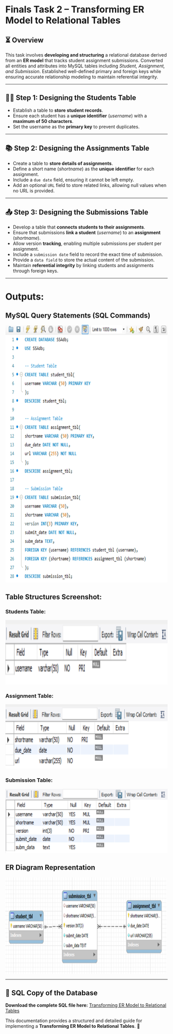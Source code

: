 # Finals Task 2 – Transforming ER Model to Relational Tables

## ⏳ Overview
This task involves **developing and structuring** a relational database derived from an **ER model** that tracks student assignment submissions. Converted all entities and attributes into MySQL tables including *Student, Assignment, and Submission*. Established well-defined primary and foreign keys while ensuring accurate relationship modeling to maintain referential integrity.

---

## 👩‍🎓 Step 1: Designing the Students Table
- Establish a table to **store student records**.
- Ensure each student has a **unique identifier** (*username*) with a **maximum of 50 characters**.
- Set the username as the **primary key** to prevent duplicates.

---

## 📚 Step 2: Designing the Assignments Table
- Create a table to **store details of assignments**.
- Define a short name (*shortname*) as the **unique identifier** for each assignment.
- Include a `due date` field, ensuring it cannot be left empty.
- Add an optional `URL` field to store related links, allowing null values when no URL is provided.

---

## 📤 Step 3: Designing the Submissions Table
- Develop a table that **connects students to their assignments**.
- Ensure that submissions **link a student** (*username*) to an **assignment** (*shortname*).
- Allow version **tracking**, enabling multiple submissions per student per assignment.
- Include a `submission date` field to record the exact time of submission.
- Provide a `data field` to store the actual content of the submission.
- Maintain **referential integrity** by linking students and assignments through foreign keys.

---

# Outputs:
## MySQL Query Statements (SQL Commands)
<img src="images/query%20statements%20ft2.png" alt="Alt Text" width="600" height="800">

## Table Structures Screenshot:
### Students Table:
<img src="images/studenttbl.png" alt="Alt Text" width="600" height="200">

### Assignment Table:
<img src="images/assignmenttbl.png" alt="Alt Text" width="600" height="200">

### Submission Table:
<img src="images/submissiontbl.png" alt="Alt Text" width="600" height="200">


## ER Diagram Representation
<img src="images/erdft2.png" alt="Alt Text" width="500" height="300">

---

## 🔗 SQL Copy of the Database
**Download the complete SQL file here:** [Transforming ER Model to Relational Tables](https://github.com/angelie2/EDM-Projects-Fajarito/blob/main/rawfile/Finals%20Lab%20Task%202%20Transforming%20ER%20Model%20to%20Relational%20Tables.sql)

This documentation provides a structured and detailed guide for implementing a **Transforming ER Model to Relational Tables**. 🚀

